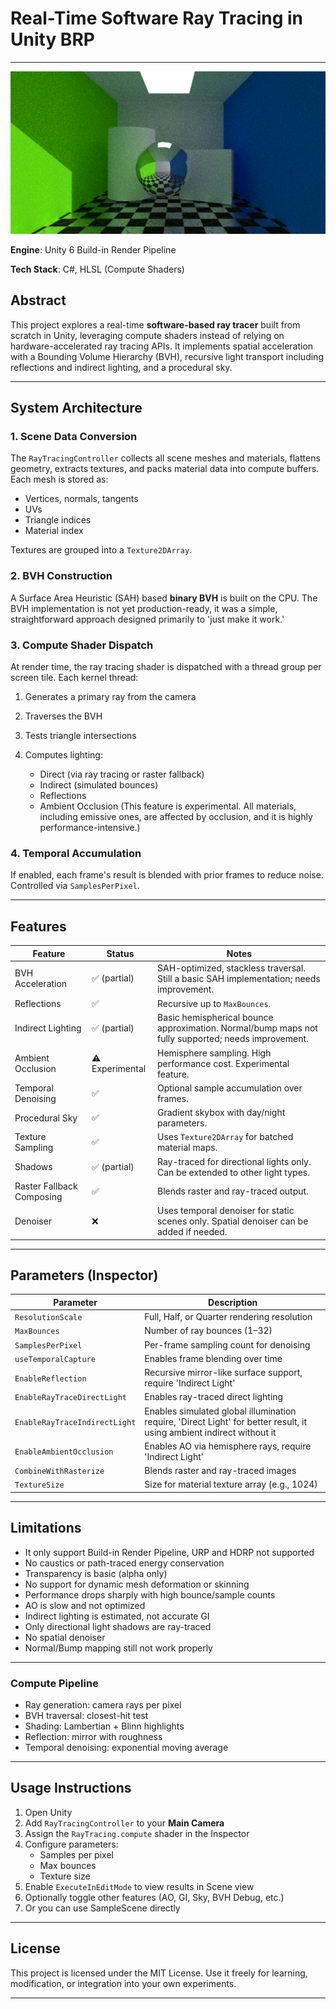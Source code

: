 # Real-Time Software Ray Tracing in Unity BRP

---

![Ray Traced Scene](Screenshots/Screenshot_1.png)

**Engine**: Unity 6 Build-in Render Pipeline

**Tech Stack**: C#, HLSL (Compute Shaders)

## Abstract

This project explores a real-time **software-based ray tracer** built from scratch in Unity, leveraging compute shaders instead of relying on hardware-accelerated ray tracing APIs. It implements spatial acceleration with a Bounding Volume Hierarchy (BVH), recursive light transport including reflections and indirect lighting, and a procedural sky.

---

## System Architecture

### 1. Scene Data Conversion

The `RayTracingController` collects all scene meshes and materials, flattens geometry, extracts textures, and packs material data into compute buffers. Each mesh is stored as:

- Vertices, normals, tangents
- UVs
- Triangle indices
- Material index

Textures are grouped into a `Texture2DArray`.

### 2. BVH Construction

A Surface Area Heuristic (SAH) based **binary BVH** is built on the CPU.
The BVH implementation is not yet production-ready, it was a simple, straightforward approach designed primarily to 'just make it work.'

### 3. Compute Shader Dispatch

At render time, the ray tracing shader is dispatched with a thread group per screen tile. Each kernel thread:

1. Generates a primary ray from the camera
2. Traverses the BVH
3. Tests triangle intersections
4. Computes lighting:

   * Direct (via ray tracing or raster fallback)
   * Indirect (simulated bounces)
   * Reflections
   * Ambient Occlusion (This feature is experimental. All materials, including emissive ones, are affected by occlusion, and it is highly performance-intensive.)

### 4. Temporal Accumulation

If enabled, each frame's result is blended with prior frames to reduce noise. Controlled via `SamplesPerPixel`.

---

## Features

| Feature                   | Status       | Notes                                                                 |
|---------------------------|--------------|-----------------------------------------------------------------------|
| BVH Acceleration          | ✅ (partial) | SAH-optimized, stackless traversal. Still a basic SAH implementation; needs improvement. |
| Reflections               | ✅            | Recursive up to `MaxBounces`.                                        |
| Indirect Lighting         | ✅ (partial) | Basic hemispherical bounce approximation. Normal/bump maps not fully supported; needs improvement. |
| Ambient Occlusion         | ⚠️ Experimental | Hemisphere sampling. High performance cost. Experimental feature.    |
| Temporal Denoising        | ✅            | Optional sample accumulation over frames.                            |
| Procedural Sky            | ✅            | Gradient skybox with day/night parameters.                           |
| Texture Sampling          | ✅            | Uses `Texture2DArray` for batched material maps.                     |
| Shadows                   | ✅ (partial) | Ray-traced for directional lights only. Can be extended to other light types. |
| Raster Fallback Composing | ✅            | Blends raster and ray-traced output.                                 |
| Denoiser                  | ❌            | Uses temporal denoiser for static scenes only. Spatial denoiser can be added if needed. |

---


## Parameters (Inspector)

| Parameter                     | Description                                  |
| ----------------------------- | -------------------------------------------- |
| `ResolutionScale`             | Full, Half, or Quarter rendering resolution  |
| `MaxBounces`                  | Number of ray bounces (1–32)                 |
| `SamplesPerPixel`             | Per-frame sampling count for denoising       |
| `useTemporalCapture`          | Enables frame blending over time             |
| `EnableReflection`            | Recursive mirror-like surface support, require 'Indirect Light'        |
| `EnableRayTraceDirectLight`   | Enables ray-traced direct lighting           |
| `EnableRayTraceIndirectLight` | Enables simulated global illumination require, 'Direct Light' for better result, it using ambient indirect without it         |
| `EnableAmbientOcclusion`      | Enables AO via hemisphere rays, require 'Indirect Light'               |
| `CombineWithRasterize`        | Blends raster and ray-traced images          |
| `TextureSize`                 | Size for material texture array (e.g., 1024) |

---

## Limitations

* It only support Build-in Render Pipeline, URP and HDRP not supported
* No caustics or path-traced energy conservation
* Transparency is basic (alpha only)
* No support for dynamic mesh deformation or skinning
* Performance drops sharply with high bounce/sample counts
* AO is slow and not optimized
* Indirect lighting is estimated, not accurate GI
* Only directional light shadows are ray-traced
* No spatial denoiser
* Normal/Bump mapping still not work properly

---

### Compute Pipeline

* Ray generation: camera rays per pixel
* BVH traversal: closest-hit test
* Shading: Lambertian + Blinn highlights
* Reflection: mirror with roughness
* Temporal denoising: exponential moving average

---

## Usage Instructions

1. Open Unity
2. Add `RayTracingController` to your **Main Camera**
3. Assign the `RayTracing.compute` shader in the Inspector
4. Configure parameters:
   * Samples per pixel
   * Max bounces
   * Texture size
5. Enable `ExecuteInEditMode` to view results in Scene view
6. Optionally toggle other features (AO, GI, Sky, BVH Debug, etc.)
7. Or you can use SampleScene directly

---

## License

This project is licensed under the MIT License.
Use it freely for learning, modification, or integration into your own experiments.

---
